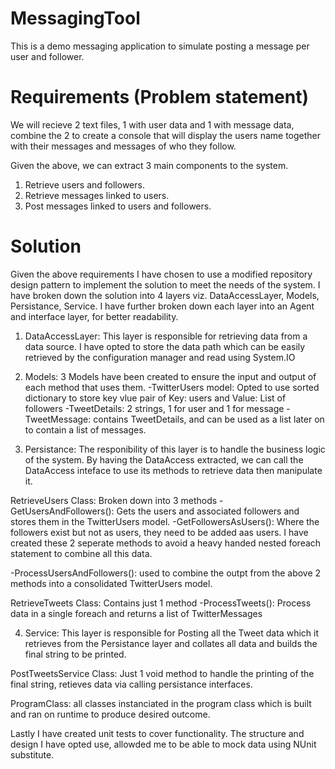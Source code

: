 # MessagingTool
This is a demo messaging application to simulate posting a message per user and follower.

# Requirements (Problem statement)
We will recieve 2 text files, 1 with user data and 1 with message data, combine the 2 to create a console that will display the users name 
together with their messages and messages of who they follow.

Given the above, we can extract 3 main components to the system.
1. Retrieve users and followers.
2. Retrieve messages linked to users.
3. Post messages linked to users and followers.

# Solution
Given the above requirements I have chosen to use a modified repository design pattern to implement the solution to meet the needs of the system.
I have broken down the solution into 4 layers viz. DataAccessLayer, Models, Persistance, Service.
I have further broken down each layer into an Agent and interface layer, for better readability.

1. DataAccessLayer:
This layer is responsible for retrieving data from a data source.
I have opted to store the data path which can be easily retrieved by the configuration manager and read using System.IO

2. Models: 
3 Models have been created to ensure the input and output of each method that uses them.
-TwitterUsers model: Opted to use sorted dictionary to store key vlue pair of Key: users and Value: List of followers
-TweetDetails: 2 strings, 1 for user and 1 for message 
-TweetMessage: contains TweetDetails, and can be used as a list later on to contain a list of messages.

3. Persistance:
The responibility of this layer is to handle the business logic of the system. 
By having the DataAccess extracted, we can call the DataAccess inteface to use its methods to retrieve data then manipulate it.

RetrieveUsers Class: Broken down into 3 methods 
-GetUsersAndFollowers(): Gets the users and associated followers and stores them in the TwitterUsers model.
-GetFollowersAsUsers(): Where the followers exist but not as users, they need to be added aas users. 
I have created these 2 seperate methods to avoid a heavy handed nested foreach statement to combine all this data.

-ProcessUsersAndFollowers(): used to combine the outpt from the above 2 methods into a consolidated TwitterUsers model.

RetrieveTweets Class: Contains just 1 method 
-ProcessTweets(): Process data in a single foreach and returns a list of TwitterMessages

4. Service: 
This layer is responsible for Posting all the Tweet data which it retrieves from the Persistance layer and collates all data and builds the final string to be printed.

PostTweetsService Class:
Just 1 void method to handle the printing of the final string, retieves data via calling persistance interfaces.

ProgramClass: all classes instanciated in the program class which is built and ran on runtime to produce desired outcome.

Lastly I have created unit tests to cover functionality.
The structure and design I have opted use, allowded me to be able to mock data using NUnit substitute.

